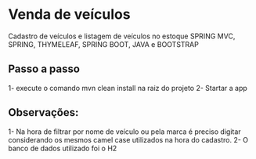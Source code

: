 # Venda de veículos
Cadastro de veículos e listagem de veículos no estoque 
SPRING MVC, SPRING, THYMELEAF, SPRING BOOT, JAVA e BOOTSTRAP

## Passo a passo
1- execute o comando mvn clean install na raiz do projeto
2- Startar a app

## Observações: 

1- Na hora de filtrar por nome de veículo ou pela marca é preciso digitar 
considerando os mesmos camel case utilizados na hora do cadastro.
2- O banco de dados utilizado foi o H2 